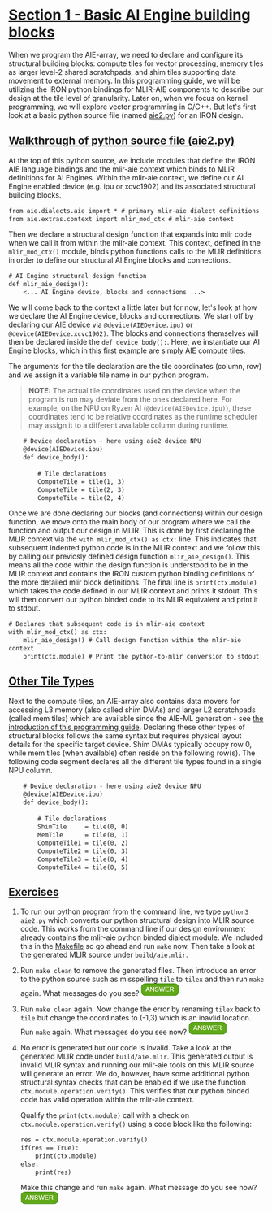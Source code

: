 <!---//===- README.md --------------------------*- Markdown -*-===//
//
// This file is licensed under the Apache License v2.0 with LLVM Exceptions.
// See https://llvm.org/LICENSE.txt for license information.
// SPDX-License-Identifier: Apache-2.0 WITH LLVM-exception
//
// Copyright (C) 2022, Advanced Micro Devices, Inc.
// 
//===----------------------------------------------------------------------===//-->

# <ins>Section 1 - Basic AI Engine building blocks</ins>

When we program the AIE-array, we need to declare and configure its structural building blocks: compute tiles for vector processing, memory tiles as larger level-2 shared scratchpads, and shim tiles supporting data movement to external memory. In this programming guide, we will be utilizing the IRON python bindings for MLIR-AIE components to describe our design at the tile level of granularity. Later on, when we focus on kernel programming, we will explore vector programming in C/C++. But let's first look at a basic python source file (named [aie2.py](./aie2.py)) for an IRON design.

## <ins>Walkthrough of python source file (aie2.py)</ins>
At the top of this python source, we include modules that define the IRON AIE language bindings and the mlir-aie context which binds to MLIR definitions for AI Engines. Within the mlir-aie context, we define our AI Engine enabled device (e.g. ipu or xcvc1902) and its associated structural building blocks.

```
from aie.dialects.aie import * # primary mlir-aie dialect definitions
from aie.extras.context import mlir_mod_ctx # mlir-aie context
```
Then we declare a structural design function that expands into mlir code when we call it from within the mlir-aie context. This context, defined in the `mlir_mod_ctx()` module, binds python functions calls to the MLIR definitions in order to define our structural AI Engine blocks and connections. 
```
# AI Engine structural design function
def mlir_aie_design():
    <... AI Engine device, blocks and connections ...>
```
We will come back to the context a little later but for now, let's look at how we declare the AI Engine device, blocks and connections. We start off by declaring our AIE device via `@device(AIEDevice.ipu)` or `@device(AIEDevice.xcvc1902)`. The blocks and connections themselves will then be declared inside the `def device_body():`. Here, we instantiate our AI Engine blocks, which in this first example are simply AIE compute tiles. 

The arguments for the tile declaration are the tile coordinates (column, row) and we assign it a variable tile name in our python program.

> **NOTE:**  The actual tile coordinates used on the device when the program is run may deviate from the ones declared here. For example, on the NPU on Ryzen AI (`@device(AIEDevice.ipu)`), these coordinates tend to be relative coordinates as the runtime scheduler may assign it to a different available column during runtime.

```
    # Device declaration - here using aie2 device NPU
    @device(AIEDevice.ipu)
    def device_body():

        # Tile declarations
        ComputeTile = tile(1, 3)
        ComputeTile = tile(2, 3)
        ComputeTile = tile(2, 4)
```
Once we are done declaring our blocks (and connections) within our design function, we move onto the main body of our program where we call the function and output our design in MLIR. This is done by first declaring the MLIR context via the `with mlir_mod_ctx() as ctx:` line. This indicates that subsequent indented python code is in the MLIR context and we follow this by calling our previosly defined design function `mlir_aie_design()`. This means all the code within the design function is understood to be in the MLIR context and contains the IRON custom python binding definitions of the more detailed mlir block definitions. The final line is `print(ctx.module)` which takes the code defined in our MLIR context and prints it stdout. This will then convert our python binded code to its MLIR equivalent and print it to stdout. 
```
# Declares that subsequent code is in mlir-aie context
with mlir_mod_ctx() as ctx:
    mlir_aie_design() # Call design function within the mlir-aie context
    print(ctx.module) # Print the python-to-mlir conversion to stdout
```

## <ins>Other Tile Types</ins>
Next to the compute tiles, an AIE-array also contains data movers for accessing L3 memory (also called shim DMAs) and larger L2 scratchpads (called mem tiles) which are available since the AIE-ML generation - see [the introduction of this programming guide](../README.md). Declaring these other types of structural blocks follows the same syntax but requires physical layout details for the specific target device. Shim DMAs typically occupy row 0, while mem tiles (when available) often reside on the following row(s). The following code segment declares all the different tile types found in a single NPU column.

```
    # Device declaration - here using aie2 device NPU
    @device(AIEDevice.ipu)
    def device_body():

        # Tile declarations
        ShimTile     = tile(0, 0)
        MemTile      = tile(0, 1)
        ComputeTile1 = tile(0, 2)
        ComputeTile2 = tile(0, 3)
        ComputeTile3 = tile(0, 4)
        ComputeTile4 = tile(0, 5)
```

## <u>Exercises</u>
1. To run our python program from the command line, we type `python3 aie2.py` which converts our python structural design into MLIR source code. This works from the command line if our design environment already contains the mlir-aie python binded dialect module. We included this in the [Makefile](./Makefile) so go ahead and run `make` now. Then take a look at the generated MLIR source under `build/aie.mlir`.

2. Run `make clean` to remove the generated files. Then introduce an error to the python source such as misspelling `tile` to `tilex` and then run `make` again. What messages do you see? <img src="../../mlir_tutorials/images/answer1.jpg" title="There is python error because tilex is not recognized." height=25>

3. Run `make clean` again. Now change the error by renaming `tilex` back to `tile` but change the coordinates to (-1,3) which is an inavlid location. Run `make` again. What messages do you see now? <img src="../../mlir_tutorials/images/answer1.jpg" title="No error is generated." height=25>

4. No error is generated but our code is invalid. Take a look at the generated MLIR code under `build/aie.mlir`. This generated output is invalid MLIR syntax and running our mlir-aie tools on this MLIR source will generate an error. We do, however, have some additional python structural syntax checks that can be enabled if we use the function `ctx.module.operation.verify()`. This verifies that our python binded code has valid operation within the mlir-aie context. 

    Qualify the `print(ctx.module)` call with a check on `ctx.module.operation.verify()` using a code block like the following:
    ```
    res = ctx.module.operation.verify()
    if(res == True):
        print(ctx.module)
    else:
        print(res)
    ```
    Make this change and run `make` again. What message do you see now? <img src="../../mlir_tutorials/images/answer1.jpg" title="It now says column value fails to satisfy the constraint because the minimum value is 0" height=25>
